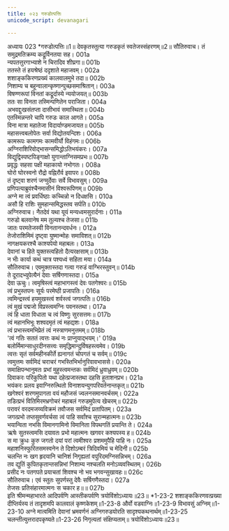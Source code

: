 ```yaml
---
title: ०२३ गरुडोत्पत्तिः
unicode_script: devanagari

---
```



अध्यायः 023
*गरुडोत्पत्तिः॥1॥ देवकृतस्तुत्या गरुडकृतं स्वतेजस्संहरणम्॥2॥
सौतिरुवाच।
तं समुद्रमतिक्रम्य कद्रूर्विनतया सह।	001a  
न्यपतत्तुरगाभ्याशे न चिरादिव शीघ्रगा॥	001b  
ततस्ते तं हयश्रेष्ठं ददृशाते महाजवम्।	002a  
शशाङ्ककिरणप्रख्यं कालवालमुभे तदा॥	002b  
निशाम्य च बहून्वालान्कृष्णान्पुच्छसमाश्रितान्।	003a  
विषण्णरूपां विनतां कद्रूर्दास्ये न्ययोजयत्॥	003b  
ततः सा विनता तस्मिन्पणितेन पराजिता।	004a  
अभवद्दुःखसंतप्ता दासीभावं समास्थिता॥	004b  
एतस्मिन्नन्तरे चापि गरुडः काल आगते।	005a  
विना मात्रा महातेजा विदार्याण्डमजायत॥	005b  
महासत्त्वबलोपेतः सर्वा विद्योतयन्दिशः।	006a  
कामरूपः कामगमः कामवीर्यो विहंगमः॥	006b  
अग्निराशिरिवोद्भासन्समिद्धोऽतिभयंकरः।	007a  
विद्युद्विस्पष्टपिङ्गाक्षो युगान्ताग्निसमप्रभः॥	007b  
प्रवृद्धः सहसा पक्षी महाकायो नभोगतः।	008a  
घोरो घोरस्वनो रौद्रो वह्निरौर्व इवापरः॥	008b  
तं दृष्ट्वा शरणं जग्मुर्देवाः सर्वे विभावसुम्।	009a  
प्रणिपत्याब्रुवंश्चैनमासीनं विश्वरूपिणम्॥	009b  
अग्ने मा त्वं प्रवर्धिष्ठाः कच्चिन्नो न दिधक्षसि।	010a  
असौ हि राशिः सुमहान्समिद्धस्तव सर्पति॥	010b  
अग्निरुवाच।
नैतदेवं यथा यूयं मन्यध्वमसुरार्दनाः।	011a  
गरुडो बलवानेष मम तुल्यश्च तेजसा॥	011b  
जातः परमतेजस्वी विनतानन्दवर्धनः।	012a  
तेजोराशिमिमं दृष्ट्वा युष्मान्मोहः समाविशत्॥	012b  
नागक्षयकरश्चै काश्यपेयो महाबलः।	013a  
देवानां च हिते युक्तस्त्वहितो दैत्यरक्षसाम्॥	013b  
न भीः कार्या कथं चात्र पश्यध्वं सहिता मया।	014a  
सौतिरुवाच।
एवमुक्तास्तदा गत्वा गरुडं वाग्भिरस्तुवन्॥	014b  
ते दूरादभ्युपेत्यैनं देवाः सर्षिगणास्तदा।	015a  
देवा ऊचुः।
त्वमृषिस्त्वं महाभागस्त्वं देवः पतगेश्वरः॥	015b  
त्वं प्रभुस्तपनः सूर्यः परमेष्ठी प्रजापतिः।	016a  
त्वमिन्द्रस्त्वं हयमुखस्त्वं शर्वस्त्वं जगत्पतिः॥	016b  
त्वं मुखं पद्मजो विप्रस्त्वमग्निः पवनस्तथा।	017a  
त्वं हि धाता विधाता च त्वं विष्णुः सुरसत्तमः॥	017b  
त्वं महानभिभूः शश्वदमृतं त्वं महद्यशः।	018a  
त्वं प्रभास्त्वमभिप्रेतं त्वं नस्त्राणमनुत्तमम्॥	018b  
\'त्वं गतिः सततं त्वत्तः कथं नः प्राप्नुयाद्भयम्।\'	019a  
बलोर्मिमान्साधुरदीनसत्त्वः समृद्धिमान्दुर्विषहस्त्वमेव।	019b  
त्वत्तः सृतं सर्वमहीनकीर्ते ह्यनागतं चोपगतं च सर्वम्॥	019c  
त्वमुत्तमः सर्वमिदं चराचरं गभस्तिभिर्भानुरिवावभाससे।	020a  
समाक्षिपन्भानुमतः प्रभां मुहुस्त्वमन्तकः सर्वमिदं ध्रुवाध्रुवम्॥	020b  
दिवाकरः परिकुपितो यथा दहेत्प्रजास्तथा दहसि हुताशनप्रभ।	021a  
भयंकरः प्रलय इवाग्निरुत्थितो विनाशयन्युगपरिवर्तनान्तकृत्॥	021b  
खगेश्वरं शरणमुपागता वयं महौजसं ज्वलनसमानवर्चसम्।	022a  
तडित्प्रभं वितिमिरमभ्रगोचरं महाबलं गरुडमुपेत्य खेचरम्॥	022b  
परावरं वरदमजय्यविक्रमं तवौजस सर्वमिदं प्रतापितम्।	023a  
जगत्प्रभो तप्तसुवर्णवर्चसा त्वं पाहि सर्वांश्च सुरान्महात्मनः॥	023b  
भयान्विता नभसि विमानगामिनो विमानिता विपथगतिं प्रयान्ति ते।	024a  
ऋषेः सुतस्त्वमसि दयावतः प्रभो महात्मनः खगवर कश्यपस्य ह॥	024b  
स मा क्रुधः कुरु जगतो दयां परां त्वमीश्वरः प्रशममुपैहि पाहि नः।	025a  
महाशनिस्फुरितसमस्वनेन ते दिशोऽम्बरं त्रिदिवमियं च मेदिनी॥	025b  
चलन्ति नः खग हृदयानि चानिशं निगृह्यतां वपुरिदमग्निसन्निभम्।	026a  
तव द्युतिं कुपितकृतान्तसन्निभां निशाम्य नश्चलति मनोऽव्यवस्थितम्।	026b  
प्रसीद नः पतगपते प्रयाचतां शिवश्च नो भव भगवन्सुखावहः॥	026c  
सौतिरुवाच।
एवं स्तुतः सुपर्णस्तु देवैः सर्षिगणैस्तदा।	027a  
तेजसः प्रतिसंहारमात्मनः स चकार ह॥॥	027b  
इति श्रीमन्महाभारते आदिपर्वणि आस्तीकपर्वणि त्रयोविंशोऽध्यायः॥23॥
*1-23-2 शशाङ्ककिरणवत्प्रख्या दीप्तिर्यस्य तं तादृशमपि कालवालं कृष्णकेशम्॥1-23-8 और्वो वडवाग्निः॥1-23-9 विभावसुं अग्निम्॥1-23-10 अग्ने मात्वमिति देवानां भ्रमवर्णनं अग्निगरुडयोरति सादृश्यकथनार्थम्॥1-23-25 चलन्तीत्युत्तरादपकृष्यते॥1-23-26 निगृत्यतां संक्षिप्यताम्॥ त्रयोविंशोऽध्यायः॥23॥